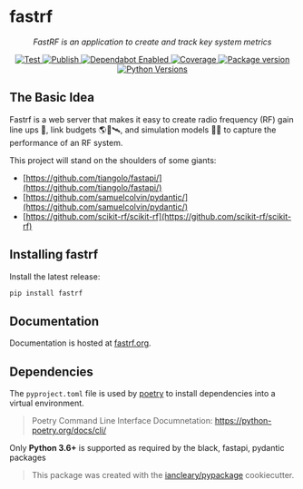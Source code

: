 # fastrf

<p align="center">
    <em>FastRF is an application to create and track key system metrics</em>
</p>

<p align="center">

<a href="https://github.com/iancleary/fastrf/actions?query=workflow%3ATest" target="_blank">
    <img src="https://github.com/iancleary/fastrf/workflows/Test/badge.svg" alt="Test">
</a>
<a href="https://github.com/iancleary/fastrf/actions?query=workflow%3APublish" target="_blank">
    <img src="https://github.com/iancleary/fastrf/workflows/Publish/badge.svg" alt="Publish">
</a>
<a href="https://dependabot.com/" target="_blank">
    <img src="https://flat.badgen.net/dependabot/iancleary/fastrf?icon=dependabot" alt="Dependabot Enabled">
</a>
<a href="https://codecov.io/gh/iancleary/fastrf" target="_blank">
    <img src="https://img.shields.io/codecov/c/github/iancleary/fastrf?color=%2334D058" alt="Coverage">
</a>
<a href="https://pypi.org/project/fastrf" target="_blank">
    <img src="https://img.shields.io/pypi/v/fastrf?color=%2334D058&label=pypi%20package" alt="Package version">
</a>
<a href="https://pypi.org/project/fastrf/" target="_blank">
    <img src="https://img.shields.io/pypi/pyversions/fastrf.svg" alt="Python Versions">
</a>
</p>

## The Basic Idea

Fastrf is a web server that makes it easy to create radio frequency (RF) gain line ups 📡, link budgets 🌎📡🛰️, and simulation models 🧪🧮 to capture the performance of an RF system.

This project will stand on the shoulders of some giants:

- [https://github.com/tiangolo/fastapi/](https://github.com/tiangolo/fastapi/)
- [https://github.com/samuelcolvin/pydantic/](https://github.com/samuelcolvin/pydantic/)
- [https://github.com/scikit-rf/scikit-rf](https://github.com/scikit-rf/scikit-rf)

## Installing fastrf

Install the latest release:

```bash
pip install fastrf
```

## Documentation

Documentation is hosted at [fastrf.org](https://fastrf.org/).

## Dependencies

The `pyproject.toml` file is used by [poetry](https://python-poetry.org/) to install dependencies into a virtual environment.

> Poetry Command Line Interface Documnetation:
> <https://python-poetry.org/docs/cli/>

Only **Python 3.6+** is supported as required by the black, fastapi, pydantic packages

> This package was created with the [iancleary/pypackage](https://github.com/iancleary/pypackage) cookiecutter.
